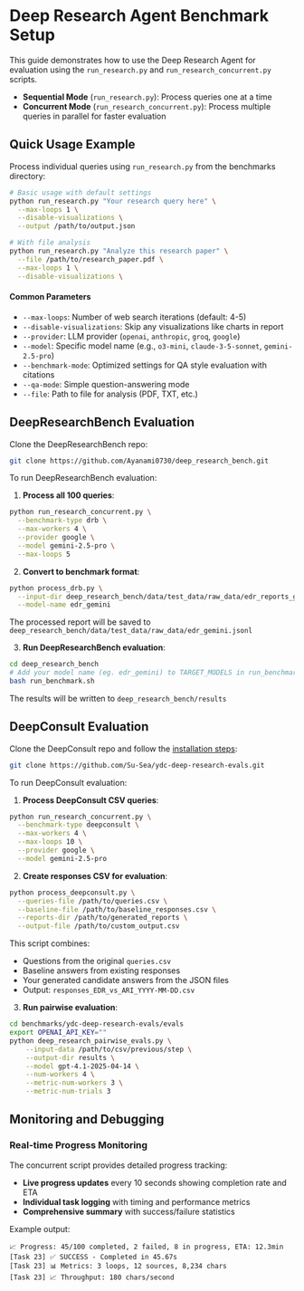 # Deep Research Agent Benchmark Setup

This guide demonstrates how to use the Deep Research Agent for evaluation using the `run_research.py` and `run_research_concurrent.py` scripts.

- **Sequential Mode** (`run_research.py`): Process queries one at a time
- **Concurrent Mode** (`run_research_concurrent.py`): Process multiple queries in parallel for faster evaluation

## Quick Usage Example

Process individual queries using `run_research.py` from the benchmarks directory:

```bash
# Basic usage with default settings
python run_research.py "Your research query here" \
  --max-loops 1 \
  --disable-visualizations \
  --output /path/to/output.json

# With file analysis
python run_research.py "Analyze this research paper" \
  --file /path/to/research_paper.pdf \
  --max-loops 1 \
  --disable-visualizations \
```

#### Common Parameters

- `--max-loops`: Number of web search iterations (default: 4-5)
- `--disable-visualizations`: Skip any visualizations like charts in report
- `--provider`: LLM provider (`openai`, `anthropic`, `groq`, `google`)
- `--model`: Specific model name (e.g., `o3-mini`, `claude-3-5-sonnet`, `gemini-2.5-pro`)
- `--benchmark-mode`: Optimized settings for QA style evaluation with citations
- `--qa-mode`: Simple question-answering mode
- `--file`: Path to file for analysis (PDF, TXT, etc.)

## DeepResearchBench Evaluation

Clone the DeepResearchBench repo:
```bash
git clone https://github.com/Ayanami0730/deep_research_bench.git
```

To run DeepResearchBench evaluation:

1. **Process all 100 queries**:
```bash
python run_research_concurrent.py \
  --benchmark-type drb \
  --max-workers 4 \
  --provider google \
  --model gemini-2.5-pro \
  --max-loops 5
```

2. **Convert to benchmark format**:
```bash
python process_drb.py \
  --input-dir deep_research_bench/data/test_data/raw_data/edr_reports_gemini \
  --model-name edr_gemini
```

The processed report will be saved to `deep_research_bench/data/test_data/raw_data/edr_gemini.jsonl`

3. **Run DeepResearchBench evaluation**:
```bash
cd deep_research_bench
# Add your model name (eg. edr_gemini) to TARGET_MODELS in run_benchmark.sh
bash run_benchmark.sh
```

The results will be written to `deep_research_bench/results`


## DeepConsult Evaluation

Clone the DeepConsult repo and follow the [installation steps](https://github.com/Su-Sea/ydc-deep-research-evals?tab=readme-ov-file#installation):
```bash
git clone https://github.com/Su-Sea/ydc-deep-research-evals.git
```

To run DeepConsult evaluation:

1. **Process DeepConsult CSV queries**:
```bash
python run_research_concurrent.py \
  --benchmark-type deepconsult \
  --max-workers 4 \
  --max-loops 10 \
  --provider google \
  --model gemini-2.5-pro
```

2. **Create responses CSV for evaluation**:
```bash
python process_deepconsult.py \
  --queries-file /path/to/queries.csv \
  --baseline-file /path/to/baseline_responses.csv \
  --reports-dir /path/to/generated_reports \
  --output-file /path/to/custom_output.csv
```

This script combines:
- Questions from the original `queries.csv`
- Baseline answers from existing responses
- Your generated candidate answers from the JSON files
- Output: `responses_EDR_vs_ARI_YYYY-MM-DD.csv`

3. **Run pairwise evaluation**:
```bash
cd benchmarks/ydc-deep-research-evals/evals
export OPENAI_API_KEY=""
python deep_research_pairwise_evals.py \
    --input-data /path/to/csv/previous/step \
    --output-dir results \
    --model gpt-4.1-2025-04-14 \
    --num-workers 4 \
    --metric-num-workers 3 \
    --metric-num-trials 3
```

## Monitoring and Debugging

### Real-time Progress Monitoring

The concurrent script provides detailed progress tracking:

- **Live progress updates** every 10 seconds showing completion rate and ETA
- **Individual task logging** with timing and performance metrics
- **Comprehensive summary** with success/failure statistics

Example output:
```
📈 Progress: 45/100 completed, 2 failed, 8 in progress, ETA: 12.3min
[Task 23] ✅ SUCCESS - Completed in 45.67s
[Task 23] 📊 Metrics: 3 loops, 12 sources, 8,234 chars
[Task 23] 📈 Throughput: 180 chars/second
```
